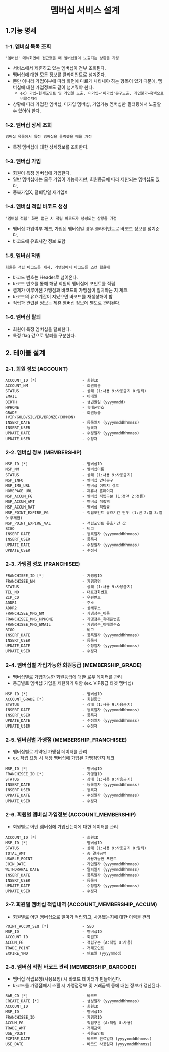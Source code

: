 <div align="center">
    <h1>멤버십 서비스 설계</h1>
</div>

## 1.기능 명세
### 1-1. 멤버십 목록 조회
`'멤버십' 메뉴화면에 접근했을 때 멤버십들이 노출되는 상황을 가정`
- 서비스에서 제휴하고 있는 멤버십이 전부 조회된다.
- 멤버십에 대한 모든 정보를 클라이언트로 넘겨준다.
- 뿐만 아니라 가입여부에 따라 화면에 다르게 나타내야 하는 항목이 있기 때문에, 멤버십에 대한 가입정보도 같이 넘겨줘야 한다.  
  - `ex) 가입=현재포인트 및 가입일 노출, 미가입='미가입'문구노출, 가입불가=흑백으로 비활성처리`
- 상황에 따라 가입한 멤버십, 미가입 멤버십, 가입가능 멤버십만 필터링해서 노출할 수 있어야 한다.

### 1-2. 멤버십 상세 조회
`멤버십 목록에서 특정 멤버십을 클릭했을 때를 가정`
- 특정 멤버십에 대한 상세정보를 조회한다.

### 1-3. 멤버십 가입
- 회원이 특정 멤버십에 가입한다.
- 일반 멤버십에는 모두 가입이 가능하지만, 회원등급에 따라 제한되는 멤버십도 있다.
- 중복가입X, 탈퇴당일 재가입X

### 1-4. 멤버십 적립 바코드 생성
`'멤버십 적립' 화면 접근 시 적립 바코드가 생성되는 상황을 가정`
- 멤버십 가입여부 체크, 가입된 멤버십일 경우 클라이언트로 바코드 정보를 넘겨준다. 
- 바코드에 유효시간 정보 포함

### 1-5. 멤버십 적립
`회원은 적립 바코드를 제시, 가맹점에서 바코드를 스캔 했을때`
- 바코드 번호는 Header로 넘어온다.
- 바코드 번호를 통해 해당 회원의 멤버십에 포인트를 적립
- 결제가 이루어진 가맹점과 바코드의 가맹점이 일치하는 지 체크
- 바코드의 유효기간이 지났으면 바코드를 재생성해야 함
- 적립과 관련된 정보는 제휴 멤버십 정보에 별도로 관리된다.

### 1-6. 멤버십 탈퇴
- 회원이 특정 멤버십을 탈퇴한다.
- 특정 flag 값으로 탈퇴를 구분한다.


## 2. 테이블 설계
### 2-1. 회원 정보 (ACCOUNT)
````
ACCOUNT_ID [*]                    - 회원ID
ACCOUNT_NM                        - 회원이름
STATUS                            - 상태 (1:사용 9:사용금지 0:탈퇴)
EMAIL                             - 이메일
BIRTH                             - 생년월일 (yyyymmdd)
HPHONE                            - 휴대폰번호
GRADE                             - 회원등급 (VIP/GOLD/SILVER/BRONZE/COMMON)
INSERT_DATE                       - 등록일자 (yyyymmddhhmmss)
INSERT_USER                       - 등록자
UPDATE_DATE                       - 수정일자 (yyyymmddhhmmss)
UPDATE_USER                       - 수정자
````

### 2-2. 멤버십 정보 (MEMBERSHIP)
````
MSP_ID [*]                        - 멤버십ID
MSP_NM                            - 멤버십이름
STATUS                            - 상태 (1:사용 9:사용금지)
MSP_INFO                          - 멤버십 안내문구
MSP_IMG_URL                       - 멤버십 이미지 경로
HOMEPAGE_URL                      - 제휴사 홈페이지
MSP_ACCUM_FG                      - 멤버십 적립구분 (1:정액 2:정률)    
MSP_ACCUM_AMT                     - 멤버십 적립액
MSP_ACCUM_RAT                     - 멤버십 적립률
MSP_POINT_EXPIRE_FG               - 적립포인트 유효기간 단위 (1:년 2:월 3:일 0:무제한)
MSP_POINT_EXPIRE_VAL              - 적립포인트 유효기간 값
BIGO                              - 비고
INSERT_DATE                       - 등록일자 (yyyymmddhhmmss)
INSERT_USER                       - 등록자
UPDATE_DATE                       - 수정일자 (yyyymmddhhmmss)
UPDATE_USER                       - 수정자
````

### 2-3. 가맹점 정보 (FRANCHISEE)
````
FRANCHISEE_ID [*]                 - 가맹점ID
FRANCHISEE_NM                     - 가맹점명
STATUS                            - 상태 (1:사용 9:사용금지)
TEL_NO                            - 대표전화번호
ZIP_CD                            - 우편번호
ADDR1                             - 주소
ADDR2                             - 상세주소
FRANCHISEE_MNG_NM                 - 가맹점주_이름
FRANCHISEE_MNG_HPHONE             - 가맹점주_휴대폰번호
FRANCHISEE_MNG_EMAIL              - 가맹점주_이메일주소
BIGO                              - 비고
INSERT_DATE                       - 등록일자 (yyyymmddhhmmss)
INSERT_USER                       - 등록자
UPDATE_DATE                       - 수정일자 (yyyymmddhhmmss)
UPDATE_USER                       - 수정자
````

### 2-4. 멤버십별 가입가능한 회원등급 (MEMBERSHIP_GRADE)
- 멤버십별로 가입가능한 회원등급에 대한 로우 데이터를 관리
- 등급별로 멤버십 가입을 제한하기 위함 (ex. VIP등급 타겟 멤버십)
````
MSP_ID [*]                        - 멤버십ID
ACCOUNT_GRADE [*]                 - 회원등급
STATUS                            - 상태 (1:사용 9:사용금지)
INSERT_DATE                       - 등록일자 (yyyymmddhhmmss)
INSERT_USER                       - 등록자
UPDATE_DATE                       - 수정일자 (yyyymmddhhmmss)
UPDATE_USER                       - 수정자
````



### 2-5. 멤버십별 가맹점 (MEMBERSHIP_FRANCHISEE)
- 멤버십별로 계약된 가맹점 데이터를 관리
- ex. 적립 요청 시 해당 멤버십에 가입된 가맹점인지 체크 
````
MSP_ID [*]                        - 멤버십ID
FRANCHISEE_ID [*]                 - 가맹점ID
STATUS                            - 상태 (1:사용 9:사용금지)
INSERT_DATE                       - 등록일자 (yyyymmddhhmmss)
INSERT_USER                       - 등록자
UPDATE_DATE                       - 수정일자 (yyyymmddhhmmss)
UPDATE_USER                       - 수정자
````



### 2-6. 회원별 멤버십 가입정보 (ACCOUNT_MEMBERSHIP)
- 회원별로 어떤 멤버십에 가입됐는지에 대한 데이터를 관리
````
ACCOUNT_ID [*]                    - 회원ID
MSP_ID [*]                        - 멤버십ID
STATUS                            - 상태 (1:사용 9:사용금지 0:탈퇴)
TOTAL_AMT                         - 총 결제금액
USABLE_POINT                      - 사용가능한 포인트
JOIN_DATE                         - 가입일자 (yyyymmddhhmmss)
WITHDRAWAL_DATE                   - 탈퇴일자 (yyyymmddhhmmss)
INSERT_DATE                       - 등록일자 (yyyymmddhhmmss)
INSERT_USER                       - 등록자
UPDATE_DATE                       - 수정일자 (yyyymmddhhmmss)
UPDATE_USER                       - 수정자
````

### 2-7. 회원별 멤버십 적립내역 (ACCOUNT_MEMBERSHIP_ACCUM)
- 회원별로 어떤 멤버십으로 얼마가 적립되고, 사용됐는지에 대한 이력을 관리
````
POINT_ACCUM_SEQ [*]               - SEQ
MSP_ID                            - 멤버십ID
ACCOUNT_ID                        - 회원ID
ACCUM_FG                          - 적립구분 (A:적립 U:사용)
TRADE_POINT                       - 거래포인트
EXPIRE_YMD                        - 만료일 (yyyymmdd)
````

### 2-8. 멤버십 적립 바코드 관리 (MEMBERSHIP_BARCODE)
- 멤버십 적립요청(사용요청) 시 바코드 데이터가 만들어진다.
- 바코드를 가맹점에서 스캔 시 가맹점정보 및 거래금액 등에 대한 정보가 갱신된다.
````
BAR_CD [*]                        - 바코드
CREATE_DATE [*]                   - 생성일자 (yyyymmddhhmmss)
ACCOUNT_ID                        - 회원ID
MSP_ID                            - 멤버십ID
FRANCHISEE_ID                     - 가맹점ID
ACCUM_FG                          - 적립구분 (A:적립 U:사용)
TRADE_AMT                         - 거래금액
USE_POINT                         - 사용포인트
EXPIRE_DATE                       - 바코드 만료일자 (yyyymmddhhmmss)
USE_DATE                          - 바코드 사용일자 (yyyymmddhhmmss)
````
